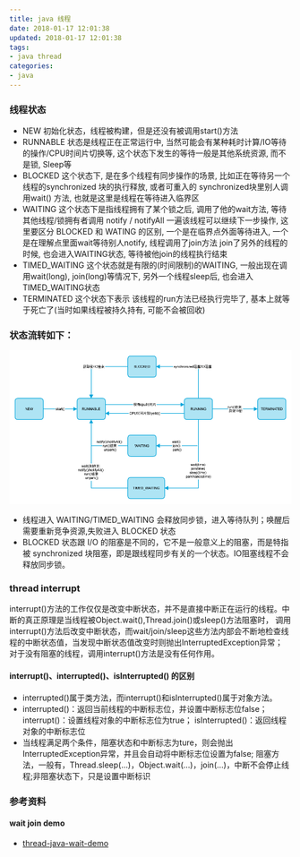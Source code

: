 ```yaml
---
title: java 线程
date: 2018-01-17 12:01:38
updated: 2018-01-17 12:01:38
tags:
- java thread
categories:
- java
---
```


### 线程状态

* NEW 初始化状态，线程被构建，但是还没有被调用start()方法
* RUNNABLE 状态是线程正在正常运行中, 当然可能会有某种耗时计算/IO等待的操作/CPU时间片切换等, 这个状态下发生的等待一般是其他系统资源, 而不是锁, Sleep等
* BLOCKED  这个状态下, 是在多个线程有同步操作的场景, 比如正在等待另一个线程的synchronized 块的执行释放, 或者可重入的 synchronized块里别人调用wait() 方法, 也就是这里是线程在等待进入临界区
* WAITING  这个状态下是指线程拥有了某个锁之后, 调用了他的wait方法, 等待其他线程/锁拥有者调用 notify / notifyAll 一遍该线程可以继续下一步操作, 
  这里要区分 BLOCKED 和 WATING 的区别, 一个是在临界点外面等待进入, 一个是在理解点里面wait等待别人notify, 线程调用了join方法 join了另外的线程的时候, 也会进入WAITING状态, 等待被他join的线程执行结束
* TIMED_WAITING  这个状态就是有限的(时间限制)的WAITING, 一般出现在调用wait(long), join(long)等情况下, 另外一个线程sleep后, 也会进入TIMED_WAITING状态
* TERMINATED 这个状态下表示 该线程的run方法已经执行完毕了, 基本上就等于死亡了(当时如果线程被持久持有, 可能不会被回收)

### 状态流转如下：

![https](java-thread/thread_state.png)

* 线程进入 WAITING/TIMED_WAITING 会释放同步锁，进入等待队列；唤醒后需要重新竞争资源,失败进入 BLOCKED 状态
* BLOCKED 状态跟 I/O 的阻塞是不同的，它不是一般意义上的阻塞，而是特指被 synchronized 块阻塞，即是跟线程同步有关的一个状态。IO阻塞线程不会释放同步锁。

### thread interrupt
interrupt()方法的工作仅仅是改变中断状态，并不是直接中断正在运行的线程。中断的真正原理是当线程被Object.wait(),Thread.join()或sleep()方法阻塞时，
调用interrupt()方法后改变中断状态，而wait/join/sleep这些方法内部会不断地检查线程的中断状态值，当发现中断状态值改变时则抛出InterruptedException异常；
对于没有阻塞的线程，调用interrupt()方法是没有任何作用。

#### interrupt()、interrupted()、isInterrupted() 的区别

* interrupted()属于类方法，而interrupt()和isInterrupted()属于对象方法。
* interrupted()：返回当前线程的中断标志位，并设置中断标志位false；
  interrupt()：设置线程对象的中断标志位为true；
  isInterrupted()：返回线程对象的中断标志位
* 当线程满足两个条件，阻塞状态和中断标志为ture，则会抛出InterruptedException异常，并且会自动将中断标志位设置为false;
  阻塞方法，一般有，Thread.sleep(…)，Object.wait(…)，join(…)，中断不会停止线程;非阻塞状态下，只是设置中断标识

### 参考资料
#### wait join demo
* [thread-java-wait-demo](https://github.com/liuyzss/java-demo/tree/master/src/main/java/com/bk/base/thread)
